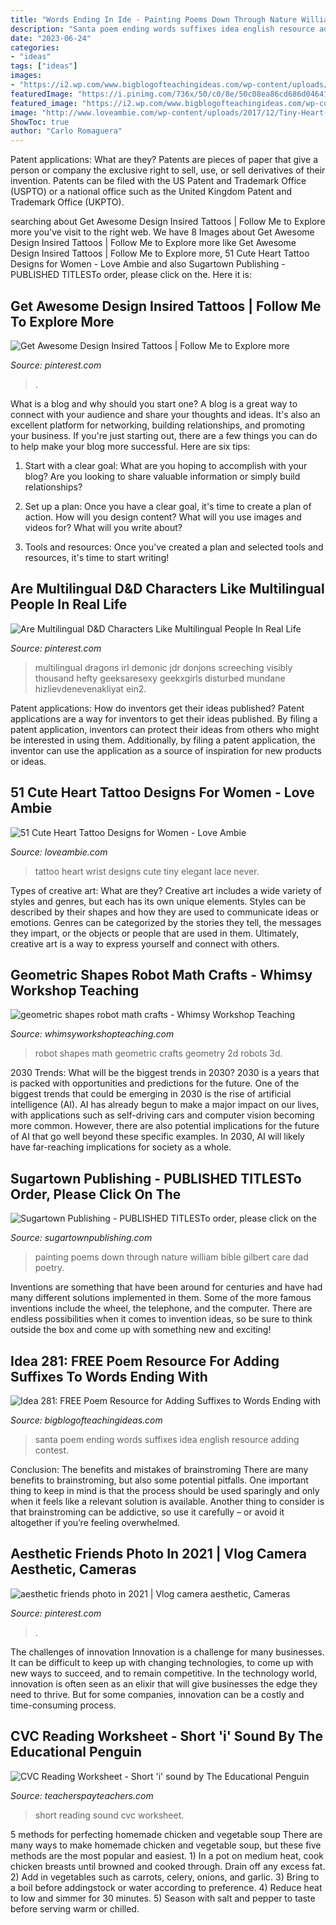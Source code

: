 ```yaml
---
title: "Words Ending In Ide - Painting Poems Down Through Nature William Bible Gilbert Care Dad Poetry"
description: "Santa poem ending words suffixes idea english resource adding contest"
date: "2023-06-24"
categories:
- "ideas"
tags: ["ideas"]
images:
- "https://i2.wp.com/www.bigblogofteachingideas.com/wp-content/uploads/2017/06/santacontest.jpg"
featuredImage: "https://i.pinimg.com/736x/50/c0/8e/50c08ea86cd686d046413b24642673b7.jpg"
featured_image: "https://i2.wp.com/www.bigblogofteachingideas.com/wp-content/uploads/2017/06/santacontest.jpg"
image: "http://www.loveambie.com/wp-content/uploads/2017/12/Tiny-Heart-Tattoo-Designs-Heart-Tattoo-on-Wrist.jpg"
ShowToc: true
author: "Carlo Romaguera"
---
```



Patent applications: What are they?
Patents are pieces of paper that give a person or company the exclusive right to sell, use, or sell derivatives of their invention. Patents can be filed with the US Patent and Trademark Office (USPTO) or a national office such as the United Kingdom Patent and Trademark Office (UKPTO).

	

		
searching about Get Awesome Design Insired Tattoos | Follow Me to Explore more you've visit to the right web. We have 8 Images about Get Awesome Design Insired Tattoos | Follow Me to Explore more like Get Awesome Design Insired Tattoos | Follow Me to Explore more, 51 Cute Heart Tattoo Designs for Women - Love Ambie and also Sugartown Publishing - PUBLISHED TITLESTo order, please click on the. Here it is:
		
    
## Get Awesome Design Insired Tattoos | Follow Me To Explore More

<img loading=lazy src="https://i.pinimg.com/736x/66/e9/16/66e9163111848594ffb623fb8a42a09d.jpg" onerror="this.onerror=null;this.src='https://tse4.mm.bing.net/th?id=OIP.53hq_m00xAwKts7zOFq7GwHaKo&amp;pid=15.1';" alt="Get Awesome Design Insired Tattoos | Follow Me to Explore more">

_Source: pinterest.com_

>. 

	

What is a blog and why should you start one?
A blog is a great way to connect with your audience and share your thoughts and ideas. It's also an excellent platform for networking, building relationships, and promoting your business. If you're just starting out, there are a few things you can do to help make your blog more successful. Here are six tips:
1. Start with a clear goal: What are you hoping to accomplish with your blog? Are you looking to share valuable information or simply build relationships?

2. Set up a plan: Once you have a clear goal, it's time to create a plan of action. How will you design content? What will you use images and videos for? What will you write about?

3. Tools and resources: Once you've created a plan and selected tools and resources, it's time to start writing!

    
## Are Multilingual D&amp;D Characters Like Multilingual People In Real Life

<img loading=lazy src="https://i.pinimg.com/736x/50/c0/8e/50c08ea86cd686d046413b24642673b7.jpg" onerror="this.onerror=null;this.src='https://tse2.mm.bing.net/th?id=OIP.-ph3zaGXOUSgX_FXmExiEwHaYk&amp;pid=15.1';" alt="Are Multilingual D&amp;D Characters Like Multilingual People In Real Life">

_Source: pinterest.com_

>multilingual dragons irl demonic jdr donjons screeching visibly thousand hefty geeksaresexy geekxgirls disturbed mundane hizlievdenevenakliyat ein2. 

	

Patent applications: How do inventors get their ideas published?
Patent applications are a way for inventors to get their ideas published. By filing a patent application, inventors can protect their ideas from others who might be interested in using them. Additionally, by filing a patent application, the inventor can use the application as a source of inspiration for new products or ideas.

    
## 51 Cute Heart Tattoo Designs For Women - Love Ambie

<img loading=lazy src="http://www.loveambie.com/wp-content/uploads/2017/12/Tiny-Heart-Tattoo-Designs-Heart-Tattoo-on-Wrist.jpg" onerror="this.onerror=null;this.src='https://tse3.mm.bing.net/th?id=OIP.ywB1yrYsFBnwJAy2nSlINQHaHa&amp;pid=15.1';" alt="51 Cute Heart Tattoo Designs for Women - Love Ambie">

_Source: loveambie.com_

>tattoo heart wrist designs cute tiny elegant lace never. 

	

Types of creative art: What are they?
Creative art includes a wide variety of styles and genres, but each has its own unique elements. Styles can be described by their shapes and how they are used to communicate ideas or emotions. Genres can be categorized by the stories they tell, the messages they impart, or the objects or people that are used in them. Ultimately, creative art is a way to express yourself and connect with others.

    
## Geometric Shapes Robot Math Crafts - Whimsy Workshop Teaching

<img loading=lazy src="https://whimsyworkshopteaching.com/wp-content/uploads/2019/02/geometric-shapes-robot-math-crafts.png" onerror="this.onerror=null;this.src='https://tse3.mm.bing.net/th?id=OIP.Rth6ez6kq3b76fiKZsNI8gHaGN&amp;pid=15.1';" alt="geometric shapes robot math crafts - Whimsy Workshop Teaching">

_Source: whimsyworkshopteaching.com_

>robot shapes math geometric crafts geometry 2d robots 3d. 

	

2030 Trends: What will be the biggest trends in 2030?
2030 is a years that is packed with opportunities and predictions for the future. One of the biggest trends that could be emerging in 2030 is the rise of artificial intelligence (AI). AI has already begun to make a major impact on our lives, with applications such as self-driving cars and computer vision becoming more common. However, there are also potential implications for the future of AI that go well beyond these specific examples. In 2030, AI will likely have far-reaching implications for society as a whole.

    
## Sugartown Publishing - PUBLISHED TITLESTo Order, Please Click On The

<img loading=lazy src="http://sugartownpublishing.com/yahoo_site_admin/assets/images/Cathy-Dana-cover_sm.89183628_std.jpg" onerror="this.onerror=null;this.src='https://tse4.mm.bing.net/th?id=OIP.31-AppI3G-nZ9WYDicoiEwAAAA&amp;pid=15.1';" alt="Sugartown Publishing - PUBLISHED TITLESTo order, please click on the">

_Source: sugartownpublishing.com_

>painting poems down through nature william bible gilbert care dad poetry. 

	

Inventions are something that have been around for centuries and have had many different solutions implemented in them. Some of the more famous inventions include the wheel, the telephone, and the computer. There are endless possibilities when it comes to invention ideas, so be sure to think outside the box and come up with something new and exciting!

    
## Idea 281: FREE Poem Resource For Adding Suffixes To Words Ending With

<img loading=lazy src="https://i2.wp.com/www.bigblogofteachingideas.com/wp-content/uploads/2017/06/santacontest.jpg" onerror="this.onerror=null;this.src='https://tse2.mm.bing.net/th?id=OIP.rusRv2zLla-fvd7h9N6ZmgHaJw&amp;pid=15.1';" alt="Idea 281: FREE Poem Resource for Adding Suffixes to Words Ending with">

_Source: bigblogofteachingideas.com_

>santa poem ending words suffixes idea english resource adding contest. 

	

Conclusion: The benefits and mistakes of brainstroming
There are many benefits to brainstroming, but also some potential pitfalls. One important thing to keep in mind is that the process should be used sparingly and only when it feels like a relevant solution is available. Another thing to consider is that brainstroming can be addictive, so use it carefully – or avoid it altogether if you’re feeling overwhelmed.

    
## Aesthetic Friends Photo In 2021 | Vlog Camera Aesthetic, Cameras

<img loading=lazy src="https://i.pinimg.com/736x/22/c4/c6/22c4c6f4963cbe27d980ece288d503c4.jpg" onerror="this.onerror=null;this.src='https://tse1.mm.bing.net/th?id=OIP.8y_DKQXhicKPNCY5og7U5QHaKq&amp;pid=15.1';" alt="aesthetic friends photo in 2021 | Vlog camera aesthetic, Cameras">

_Source: pinterest.com_

>. 

	

The challenges of innovation
Innovation is a challenge for many businesses. It can be difficult to keep up with changing technologies, to come up with new ways to succeed, and to remain competitive. In the technology world, innovation is often seen as an elixir that will give businesses the edge they need to thrive. But for some companies, innovation can be a costly and time-consuming process.

    
## CVC Reading Worksheet - Short &#039;i&#039; Sound By The Educational Penguin

<img loading=lazy src="https://ecdn.teacherspayteachers.com/thumbitem/Short-i-sound-CVC-Reading-3817099-1557304990/original-3817099-3.jpg" onerror="this.onerror=null;this.src='https://tse2.mm.bing.net/th?id=OIP.3m7pkYRwCVMT7fdjNGZnSQAAAA&amp;pid=15.1';" alt="CVC Reading Worksheet - Short &#039;i&#039; sound by The Educational Penguin">

_Source: teacherspayteachers.com_

>short reading sound cvc worksheet. 

	

5 methods for perfecting homemade chicken and vegetable soup
There are many ways to make homemade chicken and vegetable soup, but these five methods are the most popular and easiest. 1) In a pot on medium heat, cook chicken breasts until browned and cooked through. Drain off any excess fat. 2) Add in vegetables such as carrots, celery, onions, and garlic. 3) Bring to a boil before addingstock or water according to preference. 4) Reduce heat to low and simmer for 30 minutes. 5) Season with salt and pepper to taste before serving warm or chilled.

